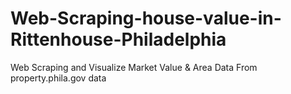 # Web-Scraping-house-value-in-Rittenhouse-Philadelphia
Web Scraping and Visualize Market Value &amp; Area Data From property.phila.gov data
